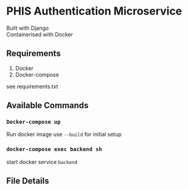 # PHIS Authentication Microservice

Built with Django  
Containerised with Docker

## Requirements
1. Docker
2. Docker-compose

see requirements.txt

## Available Commands

### `Docker-compose up`
Run docker image
use `--build` for initial setup

### `docker-compose exec backend sh`
start docker service `backend`

## File Details
